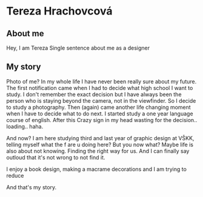 # Tereza Hrachovcová
## About me 
Hey, I am Tereza
Single sentence about me as a designer
## My story
Photo of me?
In my whole life I have never been really sure about my future. The first notification came when I had to decide what high school I want to study. I don't remember the exact decision but 
I have always been the person who is staying beyond the camera, not in the viewfinder. So I decide to study a photography.
Then (again) came another life changing moment when I have to decide what to do next. I started study a one year language course of english.
After this Crazy sign in my head wasting for the decision.. loading.. haha.

And now? I am here studying third and last year of graphic design at VŠKK, telling myself what the f are u doing here?
But you now what? Maybe life is also about not knowing. Finding the right way for us. And I can finally say outloud that it's not wrong to not find it. 

I enjoy a book design, making a macrame decorations and I am trying to reduce 

And that's my story.
